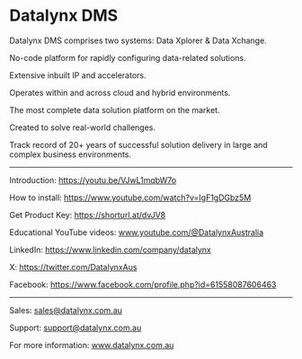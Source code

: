 # Datalynx DMS

Datalynx DMS comprises two systems: Data Xplorer & Data Xchange.

No-code platform for rapidly configuring data-related solutions.

Extensive inbuilt IP and accelerators.

Operates within and across cloud and hybrid environments.

The most complete data solution platform on the market.

Created to solve real-world challenges. 

Track record of 20+ years of successful solution delivery in large and complex business environments. 
________________________________________

Introduction: https://youtu.be/VJwL1mqbW7o

How to install: https://www.youtube.com/watch?v=IgF1gDGbz5M

Get Product Key: https://shorturl.at/dvJV8

Educational YouTube videos: www.youtube.com/@DatalynxAustralia

LinkedIn: https://www.linkedin.com/company/datalynx  

X: https://twitter.com/DatalynxAus

Facebook: https://www.facebook.com/profile.php?id=61558087606463
________________________________________

Sales: sales@datalynx.com.au 

Support: support@datalynx.com.au

For more information: www.datalynx.com.au
